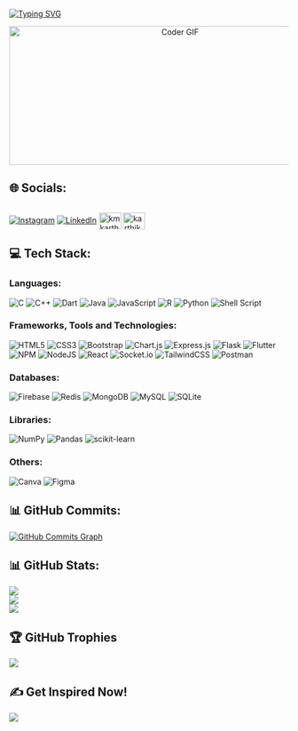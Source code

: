 <a align="center" href="https://git.io/typing-svg"><img src="https://readme-typing-svg.demolab.com?font=Fira+Code&weight=900&size=45&duration=4000&pause=1000&color=15F7A2&center=true&vCenter=true&width=1200&lines=Hey there!👋 This is Abishek;A+student+at+PSG+TECH+-+M.Sc.+Software+systems;A+passionate+programming+enthusiast" alt="Typing SVG" /></a>

<p align="center">
  <img alt="Coder GIF" height=250 width=600 src="https://cdn.dribbble.com/users/4382412/screenshots/15633275/media/085a014ebebde73e5cd510c93941f49a.gif" />
</p>

## 🌐 Socials:

<img src="https://komarev.com/ghpvc/?username=20PW01-Abishek&style=flat-square&color=blue" alt=""/>

[![Instagram](https://img.shields.io/badge/Instagram-%23E4405F.svg?logo=Instagram&logoColor=white)](https://instagram.com/abishek_a_) [![LinkedIn](https://img.shields.io/badge/LinkedIn-%230077B5.svg?logo=linkedin&logoColor=white)](https://linkedin.com/in/abishek-a-509155214) 
<a href="https://www.hackerrank.com/20pw01" target="blank"><img align="center" src="https://raw.githubusercontent.com/rahuldkjain/github-profile-readme-generator/master/src/images/icons/Social/hackerrank.svg" alt="kmkarthik97" height="30" width="40" /></a>
<a href="https://leetcode.com/20pw01" target="blank"><img align="center" src="https://raw.githubusercontent.com/rahuldkjain/github-profile-readme-generator/master/src/images/icons/Social/leet-code.svg" alt="karthik_km" height="30" width="40" /></a>
  
## 💻 Tech Stack:

### Languages:

![C](https://img.shields.io/badge/c-%2300599C.svg?style=plastic&logo=c&logoColor=white) ![C++](https://img.shields.io/badge/c++-%2300599C.svg?style=plastic&logo=c%2B%2B&logoColor=white)  ![Dart](https://img.shields.io/badge/dart-%230175C2.svg?style=plastic&logo=dart&logoColor=white) ![Java](https://img.shields.io/badge/java-%23ED8B00.svg?style=plastic&logo=java&logoColor=white) ![JavaScript](https://img.shields.io/badge/javascript-%23323330.svg?style=plastic&logo=javascript&logoColor=%23F7DF1E) ![R](https://img.shields.io/badge/r-%23276DC3.svg?style=plastic&logo=r&logoColor=white) ![Python](https://img.shields.io/badge/python-3670A0?style=plastic&logo=python&logoColor=ffdd54) ![Shell Script](https://img.shields.io/badge/shell_script-%23121011.svg?style=plastic&logo=gnu-bash&logoColor=white)

### Frameworks, Tools and Technologies:

![HTML5](https://img.shields.io/badge/html5-%23E34F26.svg?style=plastic&logo=html5&logoColor=white) ![CSS3](https://img.shields.io/badge/css3-%231572B6.svg?style=plastic&logo=css3&logoColor=white)   ![Bootstrap](https://img.shields.io/badge/bootstrap-%23563D7C.svg?style=plastic&logo=bootstrap&logoColor=white) ![Chart.js](https://img.shields.io/badge/chart.js-F5788D.svg?style=plastic&logo=chart.js&logoColor=white) ![Express.js](https://img.shields.io/badge/express.js-%23404d59.svg?style=plastic&logo=express&logoColor=%2361DAFB) ![Flask](https://img.shields.io/badge/flask-%23000.svg?style=plastic&logo=flask&logoColor=white) ![Flutter](https://img.shields.io/badge/Flutter-%2302569B.svg?style=plastic&logo=Flutter&logoColor=white) ![NPM](https://img.shields.io/badge/NPM-%23000000.svg?style=plastic&logo=npm&logoColor=white) ![NodeJS](https://img.shields.io/badge/node.js-6DA55F?style=plastic&logo=node.js&logoColor=white) ![React](https://img.shields.io/badge/react-%2320232a.svg?style=plastic&logo=react&logoColor=%2361DAFB) ![Socket.io](https://img.shields.io/badge/Socket.io-black?style=plastic&logo=socket.io&badgeColor=010101) ![TailwindCSS](https://img.shields.io/badge/tailwindcss-%2338B2AC.svg?style=plastic&logo=tailwind-css&logoColor=white)
![Postman](https://img.shields.io/badge/Postman-FF6C37?style=plastic&logo=postman&logoColor=white)

### Databases:

![Firebase](https://img.shields.io/badge/firebase-%23039BE5.svg?style=plastic&logo=firebase) ![Redis](https://img.shields.io/badge/redis-%23DD0031.svg?style=plastic&logo=redis&logoColor=white) ![MongoDB](https://img.shields.io/badge/MongoDB-%234ea94b.svg?style=plastic&logo=mongodb&logoColor=white) ![MySQL](https://img.shields.io/badge/mysql-%2300f.svg?style=plastic&logo=mysql&logoColor=white) ![SQLite](https://img.shields.io/badge/sqlite-%2307405e.svg?style=plastic&logo=sqlite&logoColor=white)

### Libraries:

![NumPy](https://img.shields.io/badge/numpy-%23013243.svg?style=plastic&logo=numpy&logoColor=white) ![Pandas](https://img.shields.io/badge/pandas-%23150458.svg?style=plastic&logo=pandas&logoColor=white) ![scikit-learn](https://img.shields.io/badge/scikit--learn-%23F7931E.svg?style=plastic&logo=scikit-learn&logoColor=white) 

### Others:

![Canva](https://img.shields.io/badge/Canva-%2300C4CC.svg?style=plastic&logo=Canva&logoColor=white) ![Figma](https://img.shields.io/badge/figma-%23F24E1E.svg?style=plastic&logo=figma&logoColor=white) 

## 📊 GitHub Commits:
  
<a href="http://www.github.com/20pw01-Abishek"><img src="https://github-readme-activity-graph.cyclic.app/graph?username=20pw01-Abishek&bg_color=000000&color=facc15&line=84cc16&point=facc15&area_color=000000&area=true&hide_border=true&custom_title=GitHub%20Commits%20Graph" alt="GitHub Commits Graph" /></a>

## 📊 GitHub Stats:
  
![](https://github-readme-stats.vercel.app/api?username=20PW01-Abishek&theme=dark&hide_border=false&include_all_commits=true&count_private=true)<br/>
![](https://github-readme-streak-stats.herokuapp.com/?user=20PW01-Abishek&theme=dark&hide_border=false)<br/>
![](https://github-readme-stats.vercel.app/api/top-langs/?username=20PW01-Abishek&theme=dark&hide_border=false&include_all_commits=true&count_private=true&layout=compact)

## 🏆 GitHub Trophies
![](https://github-profile-trophy.vercel.app/?username=20PW01-Abishek&theme=radical&no-frame=false&no-bg=false&margin-w=4)

## ✍️ Get Inspired Now!

![](https://quotes-github-readme.vercel.app/api?type=vetical&theme=radical)
